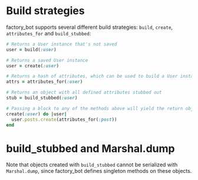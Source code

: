 # Build strategies

factory\_bot supports several different build strategies: `build`, `create`,
`attributes_for` and `build_stubbed`:

```ruby
# Returns a User instance that's not saved
user = build(:user)

# Returns a saved User instance
user = create(:user)

# Returns a hash of attributes, which can be used to build a User instance for example
attrs = attributes_for(:user)

# Returns an object with all defined attributes stubbed out
stub = build_stubbed(:user)

# Passing a block to any of the methods above will yield the return object
create(:user) do |user|
  user.posts.create(attributes_for(:post))
end
```

# build_stubbed and Marshal.dump

Note that objects created with `build_stubbed` cannot be serialized with
`Marshal.dump`, since factory\_bot defines singleton methods on these objects.
